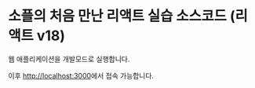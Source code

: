 # 소플의 처음 만난 리액트 실습 소스코드 (리액트 v18)

웹 애플리케이션을 개발모드로 실행합니다.


이후 [http://localhost:3000](http://localhost:3000)에서 접속 가능합니다.
